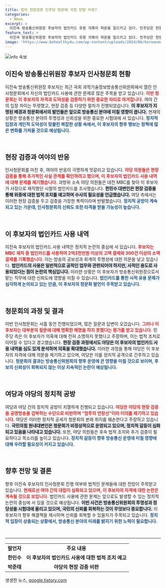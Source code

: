 ```yaml
---
title: 법카 현장검증 민주당 방문에 국힘 반발 이유?
categories:
  - News
excerpt: >
  이진숙 방송통신위원장 후보자의 법인카드 유용 의혹이 파문을 일으키고 있다. 민주당은 현장 검증을 통해 추가 증거를 확보하고 법적 조치에 나설 계획이며, 여당은 이를 폭력적 행위로 반박했다. 과연 진실은 무엇일까?
feature_text: >
  이진숙 방송통신위원장 후보자의 법인카드 유용 의혹이 파문을 일으키고 있다. 민주당은 현장 검증을 통해 추가 증거를 확보하고 법적 조치에 나설 계획이며, 여당은 이를 폭력적 행위로 반박했다. 과연 진실은 무엇일까?
image: 'https://www.behealthy4u.com/wp-content/uploads/2024/06/koreanews.jpg'
---
```


<p><img src="https://www.behealthy4u.com/wp-content/uploads/2024/06/koreanews.jpg" alt="info 속보" /></p>

<h2 data-ke-size="size26">이진숙 방송통신위원장 후보자 인사청문회 현황</h2>

<p data-ke-size="size16">이진숙 방송통신위원장 후보자는 최근 국회 과학기술정보방송통신위원회에서 열린 인사청문회에서 자신의 법인카드 사용에 관한 문제로 많은 주목을 받고 있습니다. <b><span style="color: #ee2323;">이번 청문회는 이 후보자의 자격과 도덕성을 검증하기 위한 중요한 자리로 여겨집니다.</span></b> 여야 간의 입장 차이는 뚜렷했고, 현장 검증 등 다양한 절차가 진행되었습니다. <b><span style="background-color: #21538527;">이 후보자가 지명된 배경과 청문회에서의 발언들은 앞으로 방송통신 분야에 미칠 영향이 큽니다.</span></b> 현재의 상황은 방송통신 분야의 투명성과 신뢰성을 위한 중요한 시험대에 서 있습니다. <b><span style="color: #1a5490;">정치적 입장과 개인적 도덕성이 맞물린 복잡한 상황 속에서, 이 후보자의 향후 행보는 정책에 많은 변화를 가져올 것으로 예상됩니다.</span></b></p>

<p data-ke-size="size16">&nbsp;</p>

<h2 data-ke-size="size26">현장 검증과 여야의 반응</h2>

<p data-ke-size="size16">인사청문회를 마친 후, 여야의 반응이 극명하게 엇갈리고 있습니다. <b><span style="color: #ee2323;">야당 의원들은 현장 검증을 통해 추가적인 사실 관계를 확인하려고 했으며, 이 후보자의 법인카드 사용 내역에 대해 문제를 제기했습니다.</span></b> 과방위 소속 야당 의원들은 대전 MBC를 찾아 이 후보자가 사장으로 재직했던 시절의 법인카드를 조사했습니다. <b><span style="background-color: #21538527;">한민수 대변인은 현장 검증을 통해 위증에 대한 법적 조치를 예고하며 수사의 필요성을 언급했습니다.</span></b> 여당 측에서는 이러한 현장 검증을 두고 검증을 가장한 폭력이라며 반발했습니다. <b><span style="color: #1a5490;">정치적 공방이 계속되고 있는 가운데, 인사청문회의 신뢰도 또한 타격을 받을 가능성이 높습니다.</span></b></p>

<p data-ke-size="size16">&nbsp;</p>

<h2 data-ke-size="size26">이 후보자의 법인카드 사용 내역</h2>

<p data-ke-size="size16">이진숙 후보자의 법인카드 사용 내역은 정치적 논란의 중심에 서 있습니다. <b><span style="color: #ee2323;">후보자는 MBC 재직 중 법인카드를 사용하여 2억3천만원 이상의 고액 결제와 300건 이상의 소액 결제를 기록했습니다.</span></b> 이는 방송의 공보성과 회계의 투명성에 대한 의문을 낳고 있습니다. <b><span style="background-color: #21538527;">법인카드의 사용은 일반적으로 공적인 업무와 관련되어야 하지만, 사적인 용도로 사용되었다는 점이 논란의 핵심입니다.</span></b> 이러한 상황은 이 후보자가 방송통신위원장으로서 맡는 직무에 대한 신뢰도에 영향을 미칠 수 있습니다. <b><span style="color: #1a5490;">법인카드를 통한 사적 유용 문제가 심각하게 논의되고 있는 만큼, 이 후보자의 청문회 발언이 주목받고 있습니다.</span></b></p>

<p data-ke-size="size16">&nbsp;</p>

<h2 data-ke-size="size26">청문회의 과정 및 결과</h2>

<p data-ke-size="size16">이번 인사청문회는 사흘 동안 진행되었으며, 많은 질문과 답변이 오갔습니다. <b><span style="color: #ee2323;">그러나 이 후보자는 대부분의 질문에 대해 명확한 해명을 하지 못했다는 평가를 받고 있습니다.</span></b> 민주당 측은 이 후보자가 의혹에 대해 전혀 소명하지 못했다고 주장하며, 이는 법적 조치로 이어질 수 있다고 경고했습니다. <b><span style="background-color: #21538527;">현장 검증 과정에서도 야당은 이 후보자의 법인카드 사용 내역을 심도 있게 분석하며 의혹을 확대했습니다.</span></b> 이러한 과정을 통해 야당은 이 후보자의 자격에 대해 의문을 제기하고 있으며, 여당은 이를 정치적 공격으로 간주하고 있습니다. <b><span style="color: #1a5490;">청문회의 결과는 방송통신위원회의 향후 운영에 큰 영향을 미칠 것으로 보이며, 후보의 신뢰성이 회복되지 않는 이상 지속적인 논란이 예상됩니다.</span></b></p>

<p data-ke-size="size16">&nbsp;</p>

<h2 data-ke-size="size26">여당과 야당의 정치적 공방</h2>

<p data-ke-size="size16">여당과 야당 간의 정치적 공방이 치열하게 진행되고 있습니다. <b><span style="color: #ee2323;">여당은 야당의 현장 검증을 공영방송을 겁박하는 수단으로 비판하며 “암투의 연장선”이라 이의를 제기하고 있습니다.</span></b> 여당은 이러한 정치적 공세가 청문회의 본래 취지를 훼손한다고 주장하고 있습니다. <b><span style="background-color: #21538527;">국민의힘 원내대변인은 청문회가 비정상적으로 운영되고 있으며, 정치적 갈등이 심화되고 있음을 나타내고 있습니다.</span></b> 또한, 야당 의원들은 후속 법적 조치와 추가 검증이 필요하다고 목소리를 높이고 있습니다. <b><span style="color: #1a5490;">정치적 갈등이 향후 방송통신 운영에 미칠 영향에 대해 우려할 필요성이 커지고 있습니다.</span></b></p>

<p data-ke-size="size16">&nbsp;</p>

<h2 data-ke-size="size26">향후 전망 및 결론</h2>

<p data-ke-size="size16">향후 이진숙 후보자의 인사청문회 진행 여부와 법적인 문제들에 대한 전망이 주목받고 있습니다. <b><span style="color: #ee2323;">현재로선 여야 간의 대립이 심화되고 있으며, 이 후보자의 자격에 대한 논란은 계속될 것으로 보입니다.</span></b> 법인카드 사용에 관한 문제는 앞으로도 발생할 수 있는 정치적 논란의 중심에 서 있을 것으로 예상됩니다. <b><span style="background-color: #21538527;">이번 사건은 방송통신위원회의 투명성과 정당성을 시험대에 올리고 있으며, 국민의 신뢰를 회복하는 것이 무엇보다 중요합니다.</span></b> 이 후보자가 향후 해결책을 제시하며 신뢰를 회복할 수 있을지가 주목되고 있습니다. <b><span style="color: #1a5490;">정치적 입장이 상충되는 상황에서, 방송통신 분야의 미래를 밝히기 위한 노력이 필요합니다.</span></b></p>

<p data-ke-size="size16">&nbsp;</p>

<hr />

<table style="width: 100%;">
    <tbody>
        <tr>
            <td style="text-align: center; height: 17px;"><b>발언자</b></td>
            <td style="text-align: center; height: 17px;"><b>주요 내용</b></td>
        </tr>
        <tr>
            <td style="text-align: center; height: 17px;"><b>한민수</b></td>
            <td style="text-align: center; height: 17px;"><b>이 후보자의 법인카드 사용에 대한 법적 조치 예고</b></td>
        </tr>
        <tr>
            <td style="text-align: center; height: 17px;"><b>박준태</b></td>
            <td style="text-align: center; height: 17px;"><b>야당의 현장 검증 비판</b></td>
        </tr>
    </tbody>
</table>
생생한 뉴스, <a href="https://qoogle.tistory.com" rel="dofollow">qoogle.tistory.com</a>


